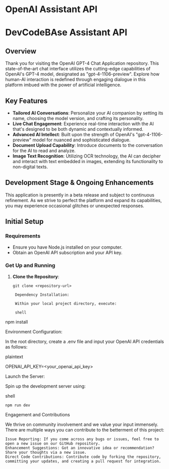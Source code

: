 # OpenAI Assistant API 
# DevCodeBAse Assistant API 

## Overview

Thank you for visiting the OpenAI GPT-4 Chat Application repository. This state-of-the-art chat interface utilizes the cutting-edge capabilities of OpenAI's GPT-4 model, designated as "gpt-4-1106-preview". Explore how human-AI interaction is redefined through engaging dialogue in this platform imbued with the power of artificial intelligence.

## Key Features

- **Tailored AI Conversations**: Personalize your AI companion by setting its name, choosing the model version, and crafting its personality.
- **Live Chat Engagement**: Experience real-time interaction with the AI that's designed to be both dynamic and contextually informed.
- **Advanced AI Intellect**: Built upon the strength of OpenAI's "gpt-4-1106-preview" model for nuanced and sophisticated dialogue.
- **Document Upload Capability**: Introduce documents to the conversation for the AI to read and analyze.
- **Image Text Recognition**: Utilizing OCR technology, the AI can decipher and interact with text embedded in images, extending its functionality to non-digital texts.

## Development Stage & Ongoing Enhancements

This application is presently in a beta release and subject to continuous refinement. As we strive to perfect the platform and expand its capabilities, you may experience occasional glitches or unexpected responses.

## Initial Setup

### Requirements
- Ensure you have Node.js installed on your computer.
- Obtain an OpenAI API subscription and your API key.

### Get Up and Running
1. **Clone the Repository**:
   
   ```shell
   git clone <repository-url>

    Dependency Installation:

    Within your local project directory, execute:

    shell

npm install

Environment Configuration:

In the root directory, create a .env file and input your OpenAI API credentials as follows:

plaintext

OPENAI_API_KEY=<your_openai_api_key>

Launch the Server:

Spin up the development server using:

shell

    npm run dev

Engagement and Contributions

We thrive on community involvement and we value your input immensely. There are multiple ways you can contribute to the betterment of this project:

    Issue Reporting: If you come across any bugs or issues, feel free to open a new issue on our GitHub repository.
    Enhancement Suggestions: Got an innovative idea or recommendation? Share your thoughts via a new issue.
    Direct Code Contributions: Contribute code by forking the repository, committing your updates, and creating a pull request for integration.
